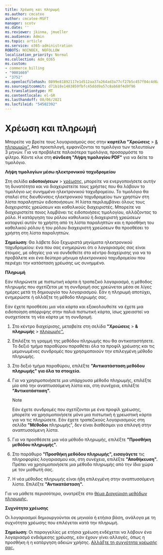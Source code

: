 ```yaml
---
title: Χρέωση και πληρωμή
ms.author: cmcatee
author: cmcatee-MSFT
manager: scotv
ms.date: ''
ms.reviewer: jkinma, jmueller
ms.audience: Admin
ms.topic: article
ms.service: o365-administration
ROBOTS: NOINDEX, NOFOLLOW
localization_priority: Normal
ms.collection: Adm_O365
ms.custom:
- commerce_billing
- "9001669"
- "3752"
ms.openlocfilehash: 0899e81892117e1d512aa37a264ad3a77cf27b5c457f04c4d6a8d56753300543
ms.sourcegitcommit: d71b18e1403859fbfc45ddd9a57c8ab68f4d9f96
ms.translationtype: MT
ms.contentlocale: el-GR
ms.lasthandoff: 08/06/2021
ms.locfileid: "54502392"
---
```

# <a name="billing-and-payment"></a>Χρέωση και πληρωμή

Μπορείτε να βρείτε τους λογαριασμούς σας στην **καρτέλα "Χρεώσεις**  >  [& πληρωμών".](https://go.microsoft.com/fwlink/p/?linkid=848039)  Από προεπιλογή, εμφανίζονται τα τιμολόγια των τελευταίων 3 μηνών.  Για να προβάλετε παλαιότερα τιμολόγια, προσαρμόστε το φίλτρο.  Κάντε κλικ στη **σύνδεση "Λήψη τιμολογίου PDF"** για να δείτε το τιμολόγιο.

**Λήψη τιμολογίων μέσω ηλεκτρονικού ταχυδρομείου**

Στη σελίδα **ειδοποιήσεων**  >  [χρέωσης,](https://go.microsoft.com/fwlink/p/?linkid=853212) μπορείτε  να ενεργοποιήσετε αυτήν τη δυνατότητα και να διαχειριστείτε τους χρήστες που θα λάβουν το τιμολόγιο ως συνημμένο ηλεκτρονικού ταχυδρομείου. Το τιμολόγιο θα σταλεί στις διευθύνσεις ηλεκτρονικού ταχυδρομείου των χρηστών στη λίστα παραληπτών ειδοποιήσεων. Η λίστα περιλαμβάνει όλους τους διαχειριστές χρεώσεων και καθολικούς διαχειριστές.  Μπορείτε να διαχειριστείτε ποιος λαμβάνει τις ειδοποιήσεις τιμολογίου, αλλάζοντας το ρόλο.  Η κατάργηση του ρόλου καθολικού ή διαχειριστή χρεώσεων καταργεί αυτόν το χρήστη από τη λίστα παραληπτών και η προσθήκη του καθολικού ρόλου ή του ρόλου διαχειριστή χρεώσεων θα προσθέσει το χρήστη στη λίστα παραληπτών.

**Σημείωση:** Θα λάβετε δύο ξεχωριστά μηνύματα ηλεκτρονικού ταχυδρομείου: ένα που σας ενημερώνει ότι ο λογαριασμός σας είναι έτοιμος, με οδηγίες για να συνδεθείτε στο κέντρο διαχείρισης για να το προβάλετε και ένα δεύτερο μήνυμα ηλεκτρονικού ταχυδρομείου που περιέχει την κατάσταση χρέωσης ως συνημμένο.

**Πληρωμή**

Εάν πληρώνετε με πιστωτική κάρτα ή τραπεζικό λογαριασμό, η μέθοδος πληρωμής που σχετίζεται με τη συνδρομή σας χρεώνεται μέσα σε λίγες ημέρες μετά τη δημιουργία του λογαριασμού. Εάν η πληρωμή αποτύχει, ενημερώστε ή αλλάξτε τη μέθοδο πληρωμής σας.

Εάν έχετε προσθέσει μια νέα κάρτα και εξακολουθείτε να έχετε μια ειδοποίηση απόρριψης στην παλιά πιστωτική κάρτα, ίσως χρειαστεί να συσχετίσετε τη νέα κάρτα με τη συνδρομή.

1. Στο κέντρο διαχείρισης, μεταβείτε στη σελίδα **"Χρεώσεις**  >  **& πληρωμής**  >  [πληρωμής".](https://go.microsoft.com/fwlink/p/?linkid=2018806)

2. Επιλέξτε τη γραμμή της μεθόδου πληρωμής που θα αντικαταστήσετε. Το δεξιό τμήμα παραθύρου παραθέτει όλα τα προφίλ χρέωσης και τις μεμονωμένες συνδρομές που χρησιμοποιούν την επιλεγμένη μέθοδο πληρωμής.

3. Στο δεξιό τμήμα παραθύρου, επιλέξτε **"Αντικατάσταση μεθόδου πληρωμής" για όλα τα στοιχεία.**

4. Για να χρησιμοποιήσετε μια υπάρχουσα μέθοδο πληρωμής, επιλέξτε μία από την αναπτυσσόμενη λίστα και, στη συνέχεια, επιλέξτε **"Αντικατάσταση".**

    > [!NOTE]
    > Εάν έχετε συνδρομές που σχετίζονται με ένα προφίλ χρέωσης, μπορείτε να χρησιμοποιήσετε μόνο μια πιστωτική ή χρεωστική κάρτα για να τις πληρώσετε. Εάν έχετε τραπεζικούς λογαριασμούς στη σελίδα **"Μέθοδοι** πληρωμής", δεν είναι διαθέσιμοι για επιλογή στην αναπτυσσόμενη λίστα.

5. Για να προσθέσετε μια νέα μέθοδο πληρωμής, επιλέξτε **"Προσθήκη μεθόδου πληρωμής".**

6. Στο παράθυρο **"Προσθήκη μεθόδου πληρωμής", εισαγάγετε** τις πληροφορίες λογαριασμού και, στη συνέχεια, επιλέξτε **"Αποθήκευση".** Πρέπει να χρησιμοποιήσετε μια μέθοδο πληρωμής από την ίδια χώρα με τον μισθωτή σας.

7. Η νέα μέθοδος πληρωμής είναι ήδη επιλεγμένη στην αναπτυσσόμενη λίστα. Επιλέξτε **"Αντικατάσταση".**

Για να μάθετε περισσότερα, ανατρέξτε στο [θέμα Διαχείριση μεθόδων πληρωμής.](/microsoft-365/commerce/billing-and-payments/manage-payment-methods)

**Συχνότητα χρέωσης**

Οι λογαριασμοί δημιουργούνται σε μηνιαία ή ετήσια βάση, ανάλογα με τη συχνότητα χρέωσης που επιλέγεται κατά την πληρωμή.  

**Σημείωση:** Οι παραγγελίες με ετήσια χρέωση ενδέχεται να λάβουν ένα λογαριασμό ενδιάμεσης χρέωσης, εάν έχουν γίνει αλλαγές, όπως η προσθήκη ή η κατάργηση αδειών χρήσης. [Αλλάξτε τη συχνότητα χρέωσής σας.](/microsoft-365/commerce/billing-and-payments/change-payment-frequency)
